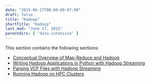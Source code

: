```yaml
---
date: "2015-06-17T00:00:00-07:00"
draft: false
title: "Hadoop"
shortTitle: "Hadoop"
last_mod: "June 17, 2015"
parentdirs: [ 'data-intensive' ]
---
```


This section contains the following sections:

* [Conceptual Overview of Map-Reduce and Hadoop](overview.html)
* [Writing Hadoop Applications in Python with Hadoop Streaming](streaming.html)
* [Parsing VCF Files with Hadoop Streaming](parsing-vcfs.html)
* [Running Hadoop on HPC Clusters](on-hpc.html)
